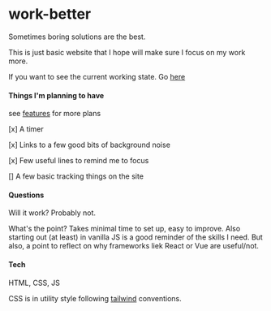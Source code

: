 # work-better

Sometimes boring solutions are the best.

This is just basic website that I hope will make sure I focus on my work more.

If you want to see the current working state. Go [here](https://gatcombe-59.netlify.com/)

#### Things I'm planning to have

see [features](features.md) for more plans

[x] A timer

[x] Links to a few good bits of background noise

[x] Few useful lines to remind me to focus

[] A few basic tracking things on the site

#### Questions

Will it work? Probably not.

What's the point? Takes minimal time to set up, easy to improve. Also starting out (at least) in vanilla JS is a good reminder of the skills I need. But also, a point to reflect on why frameworks liek React or Vue are useful/not.

#### Tech

HTML, CSS, JS

CSS is in utility style following [tailwind](https://tailwindcss.com/) conventions.
